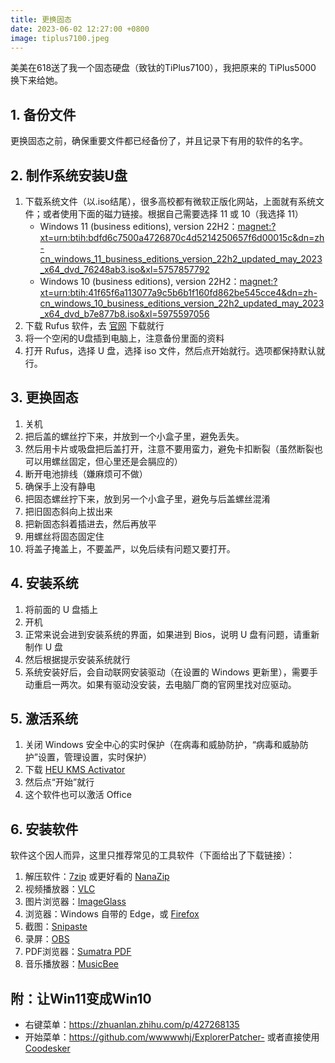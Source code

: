 ```yaml
---
title: 更换固态
date: 2023-06-02 12:27:00 +0800
image: tiplus7100.jpeg
---
```


美美在618送了我一个固态硬盘（致钛的TiPlus7100），我把原来的 TiPlus5000 换下来给她。

## 1. 备份文件

更换固态之前，确保重要文件都已经备份了，并且记录下有用的软件的名字。

## 2. 制作系统安装U盘

1. 下载系统文件（以.iso结尾），很多高校都有微软正版化网站，上面就有系统文件；或者使用下面的磁力链接。根据自己需要选择 11 或 10（我选择 11）
   - Windows 11 (business editions), version 22H2：<magnet:?xt=urn:btih:bdfd6c7500a4726870c4d5214250657f6d00015c&dn=zh-cn_windows_11_business_editions_version_22h2_updated_may_2023_x64_dvd_76248ab3.iso&xl=5757857792>
   - Windows 10 (business editions), version 22H2：<magnet:?xt=urn:btih:41f65f6a113077a9c5b6b1f160fd862be545cce4&dn=zh-cn_windows_10_business_editions_version_22h2_updated_may_2023_x64_dvd_b7e877b8.iso&xl=5975597056>
2. 下载 Rufus 软件，去 [官网](https://rufus.ie/zh/) 下载就行
3. 将一个空闲的U盘插到电脑上，注意备份里面的资料
4. 打开 Rufus，选择 U 盘，选择 iso 文件，然后点开始就行。选项都保持默认就行。

## 3. 更换固态

1. 关机
2. 把后盖的螺丝拧下来，并放到一个小盒子里，避免丢失。
3. 然后用卡片或吸盘把后盖打开，注意不要用蛮力，避免卡扣断裂（虽然断裂也可以用螺丝固定，但心里还是会膈应的）
4. 断开电池排线（嫌麻烦可不做）
5. 确保手上没有静电
6. 把固态螺丝拧下来，放到另一个小盒子里，避免与后盖螺丝混淆
7. 把旧固态斜向上拔出来
8. 把新固态斜着插进去，然后再放平
9. 用螺丝将固态固定住
10. 将盖子掩盖上，不要盖严，以免后续有问题又要打开。

## 4. 安装系统

1. 将前面的 U 盘插上
2. 开机
3. 正常来说会进到安装系统的界面，如果进到 Bios，说明 U 盘有问题，请重新制作 U 盘
4. 然后根据提示安装系统就行
5. 系统安装好后，会自动联网安装驱动（在设置的 Windows 更新里），需要手动重启一两次。如果有驱动没安装，去电脑厂商的官网里找对应驱动。

## 5. 激活系统

1. 关闭 Windows 安全中心的实时保护（在病毒和威胁防护，“病毒和威胁防护”设置，管理设置，实时保护）
2. 下载 [HEU KMS Activator](https://github.com/zbezj/HEU_KMS_Activator/releases)
3. 然后点“开始”就行
4. 这个软件也可以激活 Office

## 6. 安装软件

软件这个因人而异，这里只推荐常见的工具软件（下面给出了下载链接）：

1. 解压软件：[7zip](https://www.7-zip.org/) 或更好看的 [NanaZip](https://github.com/M2Team/NanaZip)
2. 视频播放器：[VLC](https://www.videolan.org/vlc/)
3. 图片浏览器：[ImageGlass](https://imageglass.org/)
4. 浏览器：Windows 自带的 Edge，或 [Firefox](https://www.mozilla.org/en-US/firefox/new/)
5. 截图：[Snipaste](https://www.snipaste.com/)
6. 录屏：[OBS](https://obsproject.com/)
7. PDF浏览器：[Sumatra PDF](https://www.sumatrapdfreader.org/free-pdf-reader)
8. 音乐播放器：[MusicBee](https://getmusicbee.com/)

## 附：让Win11变成Win10

- 右键菜单：<https://zhuanlan.zhihu.com/p/427268135>
- 开始菜单：<https://github.com/wwwwwhj/ExplorerPatcher-> 或者直接使用 [Coodesker](https://github.com/coodesker/coodesker-desktop/releases)
